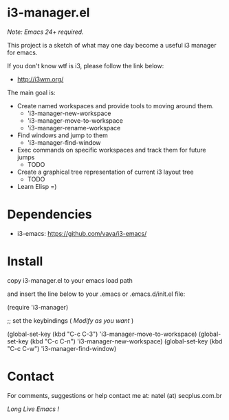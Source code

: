 i3-manager.el
=============

*Note: Emacs 24+ required.*

This project is a sketch of what may one day become a useful i3 manager
for emacs.

If you don't know wtf is i3, please follow the link below:

- http://i3wm.org/

The main goal is:

* Create named workspaces and provide tools to moving around them.
  - 'i3-manager-new-workspace
  - 'i3-manager-move-to-workspace
  - 'i3-manager-rename-workspace
* Find windows and jump to them
  - 'i3-manager-find-window
* Exec commands on specific workspaces and track them for future jumps
  - TODO
* Create a graphical tree representation of current i3 layout tree
  - TODO
* Learn Elisp =)


Dependencies
=============

* i3-emacs: https://github.com/vava/i3-emacs/

Install
=======

copy i3-manager.el to your emacs load path

and insert the line below to your .emacs or .emacs.d/init.el file:

(require 'i3-manager)

;; set the keybindings ( *Modify as you want* )

(global-set-key (kbd "C-c C-3") 'i3-manager-move-to-workspace)
(global-set-key (kbd "C-c C-n") 'i3-manager-new-workspace)
(global-set-key (kbd "C-c C-w") 'i3-manager-find-window)

Contact
=======

For comments, suggestions or help contact me at:
     natel (at) secplus.com.br

*Long Live Emacs !*
